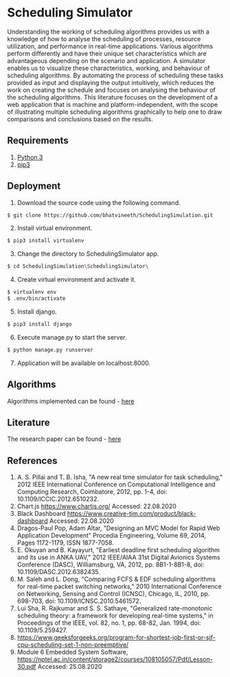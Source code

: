 # Scheduling Simulator

Understanding the working of scheduling algorithms provides us with a knowledge of how to analyse the scheduling of processes, resource utilization, and performance in real-time applications. Various algorithms perform differently and have their unique set characteristics which are advantageous depending on the scenario and application. A simulator enables us to visualize these characteristics, working, and behaviour of scheduling algorithms. By automating the process of scheduling these tasks provided as input and displaying the output intuitively, which reduces the work on creating the schedule and focuses on analysing the behaviour of the scheduling algorithms. This literature focuses on the development of a web application that is machine and platform-independent, with the scope of illustrating multiple scheduling algorithms graphically to help one to draw comparisons and conclusions based on the results.

## Requirements
1. [Python 3](https://www.python.org/downloads/)
2. [pip3](https://pip.pypa.io/en/stable/)

## Deployment

1. Download the source code using the following command.
```bash
$ git clone https://github.com/bhatvineeth/SchedulingSimulation.git
```
2. Install virtual environment.
```bash
$ pip3 install virtualenv
```
3. Change the directory to SchedulingSimulator app.
```bash
$ cd SchedulingSimulation\SchedulingSimulator\
```
4. Create virtual environment and activate it.
```bash
$ virtualenv env
$ .env/bin/activate
```
5. Install django.
```bash
$ pip3 install django
```
6. Execute manage.py to start the server.
```bash
$ python manage.py runserver
```
7. Application will be available on localhost:8000.

## Algorithms
Algorithms implemented can be found - [here](./Documentation/Algorithms/README.md)

## Literature
The research paper can be found - [here](./Documentation/Research-Paper/Scheduling_Simulator.pdf)

## References
1. A. S. Pillai and T. B. Isha, "A new real time simulator for task scheduling," 2012 IEEE International Conference on Computational Intelligence and Computing Research, Coimbatore, 2012, pp. 1-4, doi: 10.1109/ICCIC.2012.6510232.
2. Chart.js https://www.chartjs.org/ Accessed: 22.08.2020
3. Black Dashboard https://www.creative-tim.com/product/black-dashboard Accessed: 22.08.2020
4. Dragos-Paul Pop, Adam Altar, "Designing an MVC Model for Rapid Web Application Development" Procedia Engineering, Volume 69, 2014, Pages 1172-1179, ISSN 1877-7058.
5. E. Okuyan and B. Kayayurt, "Earliest deadline first scheduling algorithm and its use in ANKA UAV," 2012 IEEE/AIAA 31st Digital Avionics Systems Conference (DASC), Williamsburg, VA, 2012, pp. 8B1-1-8B1-8, doi: 10.1109/DASC.2012.6382435.
6. M. Saleh and L. Dong, "Comparing FCFS \& EDF scheduling algorithms for real-time packet switching networks," 2010 International Conference on Networking, Sensing and Control (ICNSC), Chicago, IL, 2010, pp. 698-703, doi: 10.1109/ICNSC.2010.5461572.
7. Lui Sha, R. Rajkumar and S. S. Sathaye, "Generalized rate-monotonic scheduling theory: a framework for developing real-time systems," in Proceedings of the IEEE, vol. 82, no. 1, pp. 68-82, Jan. 1994, doi: 10.1109/5.259427.
8. https://www.geeksforgeeks.org/program-for-shortest-job-first-or-sjf-cpu-scheduling-set-1-non-preemptive/
9. Module 6 Embedded System Software, https://nptel.ac.in/content/storage2/courses/108105057/Pdf/Lesson-30.pdf Accessed: 25.08.2020
